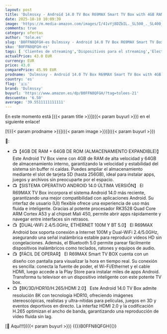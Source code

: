 ```yaml
---
layout: post
title: 'Dulmssxy - Android 14.0 TV Box R69MAX Smart TV Box with 4GB RAM 64GB ROM RK3528 Quad Core Arm Cortex A53 Mali-450 GPU Support 8K 3D 1080P 2.4/5.0GHz WiFi BT5.0 10/100M Ethernet DLNA HDMI2.0 USB3.0 H.265'
date: 2025-10-10 10:09:39
image: 'https://m.media-amazon.com/images/I/41vYj8DZbIL._SL500_._SL400_.jpg'
comments: true
category: ofertas
author: 'tole.es'
slug: 'B0FFN8QFGH-es Dulmssxy - Android 14.0 TV Box R69MAX Smart TV Box with...'
sku: 'B0FFN8QFGH-es'
tags: [ 'Clientes de streaming','Dispositivos para el streaming','Electrónica','Equipos de audio y Hi-Fi','dulmssxy','smart','tv','🇪🇸', ]
actualPrice: 43.0 EUR
currency: EUR
price: 43.0
comparePrice: 45.99 EUR
prodname: 'Dulmssxy - Android 14.0 TV Box R69MAX Smart TV Box with 4GB RAM 64GB ROM RK3528 Quad Core Arm Cortex A53 Mali-450 GPU Support 8K 3D 1080P 2.4/5.0GHz WiFi BT5.0 10/100M Ethernet DLNA HDMI2.0 USB3.0 H.265'
country: 'es'
flag: '🇪🇸'
brand: 'Dulmssxy'
buyurl: 'https://www.amazon.es/dp/B0FFN8QFGH/?tag=tolees-21'
descuento: '6.50'
average: '39.5511111111111'
---
```


En este momento está [{{< param title >}}]({{< param buyurl >}}) en el siguiente enlace!

[![{{< param prodname >}}]({{< param image >}})]({{< param buyurl >}})

🔎:

- 📺【4GB DE RAM + 64GB DE ROM (ALMACENAMIENTO EXPANDIBLE)】 Este Android TV Box viene con 4GB de RAM de alta velocidad y 64GB de almacenamiento interno, garantizando la velocidad y estabilidad del sistema sin buffer ni caídas. Puedes ampliar el almacenamiento mediante el slot de tarjeta SD (hasta 256GB), ideal para instalar apps, juegos y archivos sin preocuparte por el espacio.
- 📺【SISTEMA OPERATIVO ANDROID 14.0 ÚLTIMA VERSIÓN】 El R69MAX TV Box incorpora el sistema Android 14.0 más reciente, garantizando una mejor compatibilidad con aplicaciones Android. Su interfaz de usuario (UI) flexible ofrece una experiencia de uso más fluida e inteligente. Gracias al potente procesador RK3528 Quad Core ARM Cortex A53 y al chipset Mali 450, permite abrir apps rápidamente y navegar entre interfaces sin retrasos.
- 📺【DUAL-WiFi 2.4/5.0GHz, ETHERNET 100M Y BT 5.0】 El R69MAX Android box soporta conexión a Internet 100M y Dual-WiFi 2.4/5.0GHz, asegurando una señal inalámbrica estable para reproducir vídeos HD sin congelaciones. Además, el Bluetooth 5.0 permite parear fácilmente dispositivos inalámbricos como teclados, ratones y equipos de audio.
- 📺【FÁCIL DE OPERAR】 El R69MAX Smart TV BOX cuenta con un diseño con pantalla para visualizar la hora en tiempo real. Su conexión es sencilla: conecta la fuente de poder, el Wi-Fi/Ethernet y el cable HDMI, luego accede a la Play Store para instalar miles de apps Android. Transforma tu televisor en un dispositivo inteligente con este potente TV box.
- 📺【8K/3D/HDR10/H.265/HDMI 2.0】 Este Android 14.0 TV Box admite resolución 8K con tecnología HDR10, ofreciendo imágenes stereoscópicas, realistas y ultra-nítidas para películas, juegos en 3D y eventos deportivos en directo. La interfaz HDMI 2.0 y la codificación H.265 optimizan el ancho de banda, garantizando una reproducción de vídeo fluida sin lag.

[🛒 Aquí!!!]({{< param buyurl >}})
{{<world>}}B0FFN8QFGH{{</world>}}
